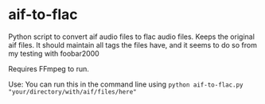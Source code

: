 # aif-to-flac
Python script to convert aif audio files to flac audio files. Keeps the original aif files. It should maintain all tags the files have, and it seems to do so from my testing with foobar2000

Requires FFmpeg to run.

Use: 
You can run this in the command line using
``python aif-to-flac.py "your/directory/with/aif/files/here"``
